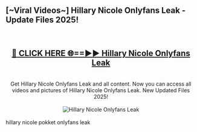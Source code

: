 <h2>[~Viral Videos~] Hillary Nicole Onlyfans Leak - Update Files 2025!</h2>
<br>
<div align="center">
<h2><a href="https://betterlinks.top/A2PfLJ" rel="nofollow">🔴 CLICK HERE 🌐==►► Hillary Nicole Onlyfans Leak</a></h2>
<br>
Get Hillary Nicole Onlyfans Leak and all content. Now you can access all videos and pictures of Hillary Nicole Onlyfans Leak. New Updated Files 2025!
<br>
<br>
<a href="https://betterlinks.top/A2PfLJ" rel="nofollow" data-target="animated-image.originalLink"><img src="https://i.ibb.co.com/WyWwxjT/player-gif2.gif" alt="Hillary Nicole Onlyfans Leak" style="max-width: 100%; display: inline-block;" data-target="animated-image.originalImage"></a>
</div>
<br>
hillary nicole pokket onlyfans leak